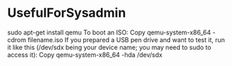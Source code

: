 # UsefulForSysadmin
sudo apt-get install qemu  To boot an ISO:  Copy qemu-system-x86_64 -cdrom filename.iso  If you prepared a USB pen drive and want to test it, run it like this (/dev/sdx being your device name; you may need to sudo to access it):  Copy qemu-system-x86_64 -hda /dev/sdx
